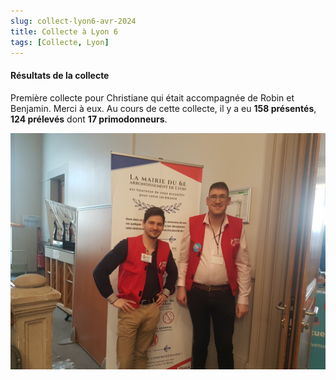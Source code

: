 ```yaml
---
slug: collect-lyon6-avr-2024
title: Collecte à Lyon 6
tags: [Collecte, Lyon]
---
```


#### Résultats de la collecte

Première collecte pour Christiane qui était accompagnée de Robin et Benjamin. Merci à eux. Au cours de cette collecte, il y a eu **158 présentés**, **124 prélevés** dont **17 primodonneurs**.

![](../static/img/mairie6.jpg)